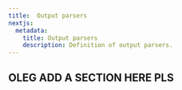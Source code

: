```yaml
---
title:  Output parsers
nextjs:
  metadata:
    title: Output parsers
    description: Definition of output parsers.
---
```

## OLEG ADD A SECTION HERE PLS